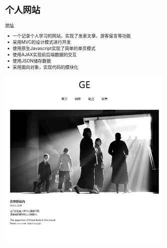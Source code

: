 # 个人网站

[地址](http://jiangzj.cc:8080/)

- 一个记录个人学习的网站，实现了发表文章、游客留言等功能
- 采用MVC的设计模式进行开发
- 使用原生Javascript实现了简单的单页模式
- 使用AJAX实现前后端数据的交互
- 使用JSON储存数据
- 采用面向对象，实现代码的模块化

![png](Screenshot.png)

